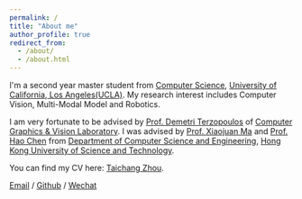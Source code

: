 ```yaml
---
permalink: /
title: "About me"
author_profile: true
redirect_from: 
  - /about/
  - /about.html
---
```


I'm a second year master student from [Computer Science](https://www.cs.ucla.edu/), [University of California, Los Angeles(UCLA)](https://www.ucla.edu/). My research interest includes Computer Vision, Multi-Modal Model and Robotics.

I am very fortunate to be advised by [Prof. Demetri Terzopoulos](https://web.cs.ucla.edu/~dt/) of [Computer Graphics & Vision Laboratory](http://gravilab.cs.ucla.edu/). I was advised by [Prof. Xiaojuan Ma](https://www.cse.ust.hk/~mxj/) and [Prof. Hao Chen](https://cse.hkust.edu.hk/~jhc/) from [Department of Computer Science and Engineering](https://cse.hkust.edu.hk/), [Hong Kong University of Science and Technology](https://hkust.edu.hk/).

You can find my CV here: [Taichang Zhou](../assets/Resume.pdf).

[Email](mailto:tzhouam@ucla.edu) / [Github](https://github.com/tzhouam) / [Wechat](../images/ZTC_wechat.png) 
